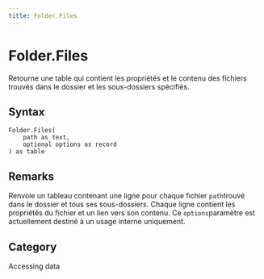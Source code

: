 ```yaml
---
title: Folder.Files
---
```


# Folder.Files


Retourne une table qui contient les propriétés et le contenu des fichiers trouvés dans le dossier et les sous-dossiers spécifiés.


## Syntax

```powerquery
Folder.Files(
    path as text,
    optional options as record
) as table
```


## Remarks

Renvoie un tableau contenant une ligne pour chaque fichier <code>path</code>trouvé dans le dossier et tous ses sous-dossiers. Chaque ligne contient les propriétés du fichier et un lien vers son contenu. Ce <code>options</code>paramètre est actuellement destiné à un usage interne uniquement.



## Category
Accessing data
